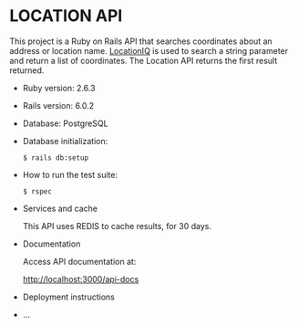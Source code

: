 # LOCATION API

This project is a Ruby on Rails API that searches coordinates about an address or location name.
[LocationIQ](https://locationiq.com/) is used to search a string parameter and return a list of coordinates.
The Location API returns the first result returned.

* Ruby version: 2.6.3

* Rails version: 6.0.2

* Database: PostgreSQL

* Database initialization:
  
  `$ rails db:setup`

* How to run the test suite:

  `$ rspec`

* Services and cache
  
  This API uses REDIS to cache results, for 30 days.

* Documentation
  
  Access API documentation at:

  [http://localhost:3000/api-docs](http://localhost:3000/api-docs)

* Deployment instructions

* ...
